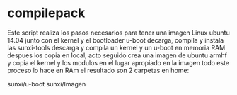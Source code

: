 # compilepack

Este script realiza los pasos necesarios para tener una imagen Linux ubuntu 14.04 junto con el kernel y el bootloader u-boot
decarga, compila y instala las sunxi-tools  descarga y compila un kernel y un u-boot en memoria RAM despues los copia en local, 
acto seguido crea una imagen de ubuntu armhf y copia el kernel y los modulos en el lugar apropiado en la imagen
todo este proceso lo hace en RAm el resultado son 2 carpetas en home:

sunxi/u-boot
sunxi/Imagen
